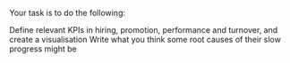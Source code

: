 Your task is to do the following:

Define relevant KPIs in hiring, promotion, performance and turnover, and create a visualisation
Write what you think some root causes of their slow progress might be
